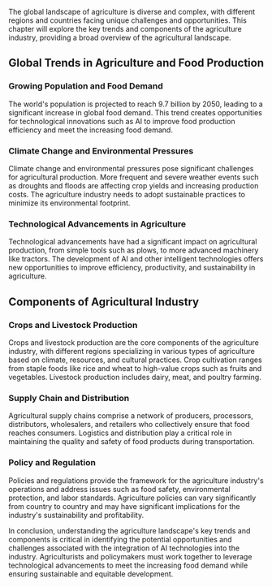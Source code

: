 
The global landscape of agriculture is diverse and complex, with different regions and countries facing unique challenges and opportunities. This chapter will explore the key trends and components of the agriculture industry, providing a broad overview of the agricultural landscape.

Global Trends in Agriculture and Food Production
------------------------------------------------

### Growing Population and Food Demand

The world's population is projected to reach 9.7 billion by 2050, leading to a significant increase in global food demand. This trend creates opportunities for technological innovations such as AI to improve food production efficiency and meet the increasing food demand.

### Climate Change and Environmental Pressures

Climate change and environmental pressures pose significant challenges for agricultural production. More frequent and severe weather events such as droughts and floods are affecting crop yields and increasing production costs. The agriculture industry needs to adopt sustainable practices to minimize its environmental footprint.

### Technological Advancements in Agriculture

Technological advancements have had a significant impact on agricultural production, from simple tools such as plows, to more advanced machinery like tractors. The development of AI and other intelligent technologies offers new opportunities to improve efficiency, productivity, and sustainability in agriculture.

Components of Agricultural Industry
-----------------------------------

### Crops and Livestock Production

Crops and livestock production are the core components of the agriculture industry, with different regions specializing in various types of agriculture based on climate, resources, and cultural practices. Crop cultivation ranges from staple foods like rice and wheat to high-value crops such as fruits and vegetables. Livestock production includes dairy, meat, and poultry farming.

### Supply Chain and Distribution

Agricultural supply chains comprise a network of producers, processors, distributors, wholesalers, and retailers who collectively ensure that food reaches consumers. Logistics and distribution play a critical role in maintaining the quality and safety of food products during transportation.

### Policy and Regulation

Policies and regulations provide the framework for the agriculture industry's operations and address issues such as food safety, environmental protection, and labor standards. Agriculture policies can vary significantly from country to country and may have significant implications for the industry's sustainability and profitability.

In conclusion, understanding the agriculture landscape's key trends and components is critical in identifying the potential opportunities and challenges associated with the integration of AI technologies into the industry. Agriculturists and policymakers must work together to leverage technological advancements to meet the increasing food demand while ensuring sustainable and equitable development.

